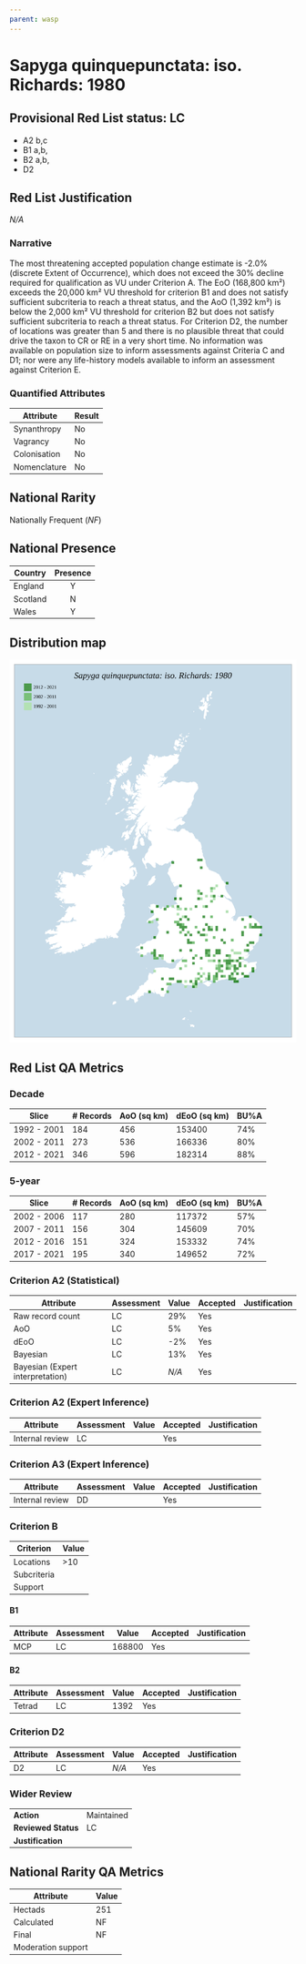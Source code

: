 ```yaml
---
parent: wasp
---
```


# Sapyga quinquepunctata: iso. Richards: 1980

## Provisional Red List status: LC
- A2 b,c
- B1 a,b, 
- B2 a,b, 
- D2

## Red List Justification
*N/A*
### Narrative


The most threatening accepted population change estimate is -2.0% (discrete Extent of Occurrence), which does not exceed the 30% decline required for qualification as VU under Criterion A. The EoO (168,800 km²) exceeds the 20,000 km² VU threshold for criterion B1 and does not satisfy sufficient subcriteria to reach a threat status, and the AoO (1,392 km²) is below the 2,000 km² VU threshold for criterion B2 but does not satisfy sufficient subcriteria to reach a threat status. For Criterion D2, the number of locations was greater than 5 and there is no plausible threat that could drive the taxon to CR or RE in a very short time. No information was available on population size to inform assessments against Criteria C and D1; nor were any life-history models available to inform an assessment against Criterion E.
### Quantified Attributes
|Attribute|Result|
|---|---|
|Synanthropy|No|
|Vagrancy|No|
|Colonisation|No|
|Nomenclature|No|


## National Rarity
Nationally Frequent (*NF*)

## National Presence
|Country|Presence
|---|:-:|
|England|Y|
|Scotland|N|
|Wales|Y|


## Distribution map
![](../map/379.svg)

## Red List QA Metrics
### Decade
| Slice | # Records | AoO (sq km) | dEoO (sq km) |BU%A |
|---|---|---|---|---|
|1992 - 2001|184|456|153400|74%|
|2002 - 2011|273|536|166336|80%|
|2012 - 2021|346|596|182314|88%|
### 5-year
| Slice | # Records | AoO (sq km) | dEoO (sq km) |BU%A |
|---|---|---|---|---|
|2002 - 2006|117|280|117372|57%|
|2007 - 2011|156|304|145609|70%|
|2012 - 2016|151|324|153332|74%|
|2017 - 2021|195|340|149652|72%|
### Criterion A2 (Statistical)
|Attribute|Assessment|Value|Accepted|Justification
|---|---|---|---|---|
|Raw record count|LC|29%|Yes||
|AoO|LC|5%|Yes||
|dEoO|LC|-2%|Yes||
|Bayesian|LC|13%|Yes||
|Bayesian (Expert interpretation)|LC|*N/A*|Yes||
### Criterion A2 (Expert Inference)
|Attribute|Assessment|Value|Accepted|Justification
|---|---|---|---|---|
|Internal review|LC||Yes||
### Criterion A3 (Expert Inference)
|Attribute|Assessment|Value|Accepted|Justification
|---|---|---|---|---|
|Internal review|DD||Yes||
### Criterion B
|Criterion| Value|
|---|---|
|Locations|>10|
|Subcriteria||
|Support||
#### B1
|Attribute|Assessment|Value|Accepted|Justification
|---|---|---|---|---|
|MCP|LC|168800|Yes||
#### B2
|Attribute|Assessment|Value|Accepted|Justification
|---|---|---|---|---|
|Tetrad|LC|1392|Yes||
### Criterion D2
|Attribute|Assessment|Value|Accepted|Justification
|---|---|---|---|---|
|D2|LC|*N/A*|Yes||
### Wider Review
|  |  |
|---|---|
|**Action**|Maintained|
|**Reviewed Status**|LC|
|**Justification**||


## National Rarity QA Metrics
|Attribute|Value|
|---|---|
|Hectads|251|
|Calculated|NF|
|Final|NF|
|Moderation support||


